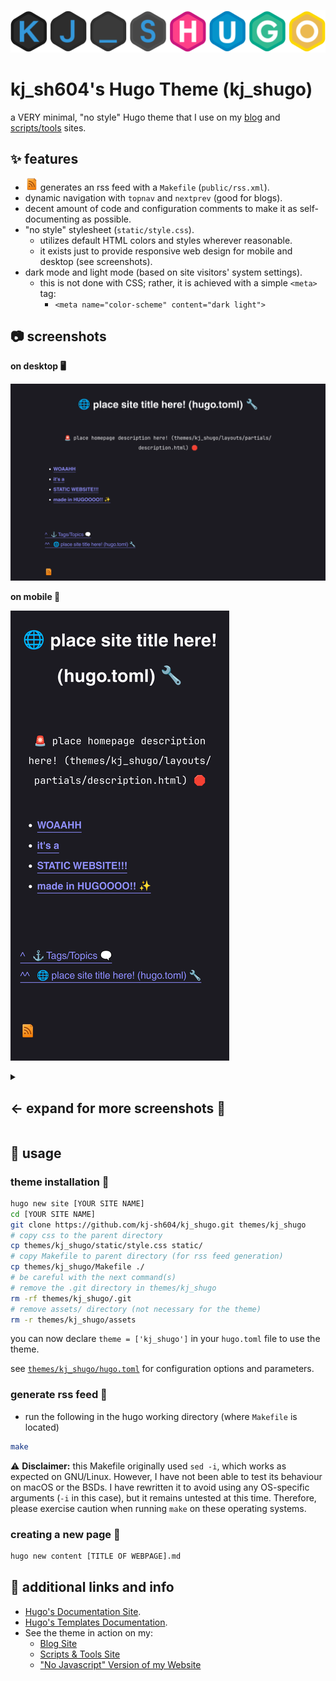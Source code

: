 ![Hugo Logo](assets/kj_shugo-logo.png)

# kj_sh604's Hugo Theme (kj_shugo)

a VERY minimal, "no style" Hugo theme that I use on my [blog](https://aedrielkylejavier.me/articles/) and [scripts/tools](https://aedrielkylejavier.me/scripts-and-tools/) sites.

## ✨ features
* ![rss logo](assets/rss.webp) generates an rss feed with a `Makefile` (`public/rss.xml`).
* dynamic navigation with `topnav` and `nextprev` (good for blogs).
* decent amount of code and configuration comments to make it as self-documenting as possible.
* "no style" stylesheet (`static/style.css`).
    * utilizes default HTML colors and styles wherever reasonable.
    * it exists just to provide responsive web design for mobile and desktop (see screenshots).
* dark mode and light mode (based on site visitors' system settings).
    * this is not done with CSS; rather, it is achieved with a simple `<meta>` tag:
        * `<meta name="color-scheme" content="dark light">`
     
## 📷 screenshots

**on desktop 🖥**

![scrot on desktop](assets/desktop-scrot.png)

**on mobile 📱**

![scrot on mobile](assets/mobile-scrot.png)

<details><summary><h2>← expand for more screenshots 📸</h2></summary><p>

### example content 📝

***my scripts & tools site*** *([aedrielkylejavier.me/scripts-and-tools](https://aedrielkylejavier.me/scripts-and-tools/))*

![scrot with content](assets/example_content-scrot.png)

***my blogsite*** *with* `datesinlist = true` *in* `hugo.toml` *([aedrielkylejavier.me/articles/](https://aedrielkylejavier.me/articles/))*

![scrot of example blogsite](assets/blogsite-scrot.png)

***a blogpost*** *([aedrielkylejavier.me/articles/2023-01-06_blog-redesign](https://aedrielkylejavier.me/articles/2023-01-06_blog-redesign/))*

![scrot of example blogpost](assets/blog-example-scrot.png)

### light mode 💡

***on desktop*** 🖥

![scrot on desktop, light mode](assets/desktop-scrot-light.png)

***on mobile*** 📱

![scrot on mobile, light mode](assets/mobile-scrot-light.png)
</p></details>

## 🔧 usage

### theme installation 🎨

```bash
hugo new site [YOUR SITE NAME]
cd [YOUR SITE NAME]
git clone https://github.com/kj-sh604/kj_shugo.git themes/kj_shugo
# copy css to the parent directory
cp themes/kj_shugo/static/style.css static/
# copy Makefile to parent directory (for rss feed generation)
cp themes/kj_shugo/Makefile ./
# be careful with the next command(s) 
# remove the .git directory in themes/kj_shugo
rm -rf themes/kj_shugo/.git
# remove assets/ directory (not necessary for the theme)
rm -r themes/kj_shugo/assets
```

you can now declare `theme = ['kj_shugo']` in your `hugo.toml` file to use the theme.

see [`themes/kj_shugo/hugo.toml`](https://github.com/kj-sh604/kj_shugo/blob/master/hugo.toml) for configuration options and parameters.

### generate rss feed 🛜

* run the following in the hugo working directory (where `Makefile` is located)
```bash
make
```
⚠ **Disclaimer:** this Makefile originally used `sed -i`, which works as expected on GNU/Linux. However, I have not been able to test its behaviour on macOS or the BSDs. I have rewritten it to avoid using any OS-specific arguments (`-i` in this case), but it remains untested at this time. Therefore, please exercise caution when running `make` on these operating systems.

### creating a new page 📃

```bash
hugo new content [TITLE OF WEBPAGE].md
```

## 🔗 additional links and info

* [Hugo's Documentation Site](https://gohugo.io/documentation/).
* [Hugo's Templates Documentation](https://gohugo.io/templates/).
* See the theme in action on my:
    * [Blog Site](https://aedrielkylejavier.me/articles/)
    * [Scripts & Tools Site](https://aedrielkylejavier.me/scripts-and-tools/)
    * ["No Javascript" Version of my Website](https://aedrielkylejavier.me/noscript/)
